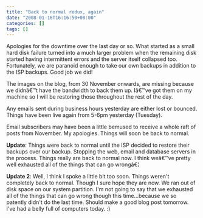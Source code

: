 ```yaml
---
title: "Back to normal redux, again"
date: "2008-01-16T16:16:50+00:00"
categories: []
tags: []
---
```


Apologies for the downtime over the last day or so. What started as a small hard disk failure turned into a much larger problem when the remaining disk started having intermittent errors and the server itself collapsed too. Fortunately, we are paranoid enough to take our own backups in addition to the ISP backups. Good job we did!

The images on the blog, from 30 November onwards, are missing because we didnâ€™t have the bandwidth to back them up. Iâ€™ve got them on my machine so I will be restoring those throughout the rest of the day.

Any emails sent during business hours yesterday are either lost or bounced. Things have been live again from 5-6pm yesterday (Tuesday).

Email subscribers may have been a little bemused to receive a whole raft of posts from November. My apologies. Things will soon be back to normal.

<strong>Update</strong>: Things were back to normal until the ISP decided to restore their backups over our backup. Stopping the web, email and database servers in the process. Things really are back to normal now. I think weâ€™ve pretty well exhausted all of the things that can go wrongâ€¦

<strong>Update 2</strong>: Well, I think I spoke a little bit too soon. Things weren't completely back to normal. Though I sure hope they are now. We ran out of disk space on our system partition. I'm not going to say that we exhausted all of the things that can go wrong though this time...because we so patently didn't do the last time. Should make a good blog post tomorrow. I've had a belly full of computers today. :)
